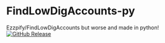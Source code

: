 # FindLowDigAccounts-py

Ezzpify/FindLowDigAccounts but worse and made in python!  
[![GitHub Release](https://img.shields.io/github/v/release/olexon/FindLowDigAccounts-py?color=lg)](https://github.com/olexon/FindLowDigAccounts-py/releases/latest)

